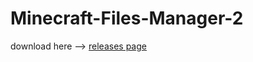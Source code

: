 # Minecraft-Files-Manager-2

download here --> [releases page](https://github.com/Aqua47/Minecraft-Files-Manager-2/releases)
